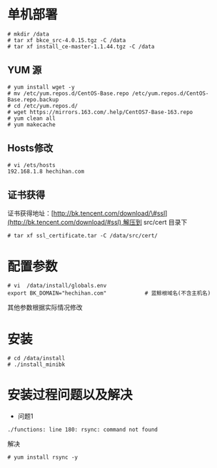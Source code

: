 # 单机部署

```
# mkdir /data
# tar xf bkce_src-4.0.15.tgz -C /data
# tar xf install_ce-master-1.1.44.tgz -C /data
```

## YUM 源

```
# yum install wget -y
# mv /etc/yum.repos.d/CentOS-Base.repo /etc/yum.repos.d/CentOS-Base.repo.backup
# cd /etc/yum.repos.d/
# wget https://mirrors.163.com/.help/CentOS7-Base-163.repo
# yum clean all
# yum makecache
```

## Hosts修改

```
# vi /ets/hosts
192.168.1.8 hechihan.com
```

## 证书获得

证书获得地址：[http://bk.tencent.com/download/\#ssl](http://bk.tencent.com/download/#ssl),解压到 src/cert 目录下

```
# tar xf ssl_certificate.tar -C /data/src/cert/
```

# 配置参数

```
# vi  /data/install/globals.env  
export BK_DOMAIN="hechihan.com"            # 蓝鲸根域名(不含主机名)
```

其他参数根据实际情况修改

# 安装

```
# cd /data/install
# ./install_minibk
```

# 安装过程问题以及解决

* 问题1

```
./functions: line 180: rsync: command not found
```

解决

```
# yum install rsync -y
```



